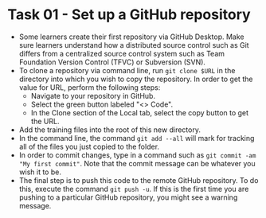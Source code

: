 # Task 01 - Set up a GitHub repository

- Some learners create their first repository via GitHub Desktop.  Make sure learners understand how a distributed source control such as Git differs from a centralized source control system such as Team Foundation Version Control (TFVC) or Subversion (SVN).
- To clone a repository via command line, run `git clone $URL` in the directory into which you wish to copy the repository. In order to get the value for URL, perform the following steps:
  - Navigate to your repository in GitHub.
  - Select the green button labeled "<> Code".
  - In the Clone section of the Local tab, select the copy button to get the URL.
- Add the training files into the root of this new directory.
- In the command line, the command `git add --all` will mark for tracking all of the files you just copied to the folder.
- In order to commit changes, type in a command such as `git commit -am "My first commit"`. Note that the commit message can be whatever you wish it to be.
- The final step is to push this code to the remote GitHub repository. To do this, execute the command `git push -u`. If this is the first time you are pushing to a particular GitHub repository, you might see a warning message.
